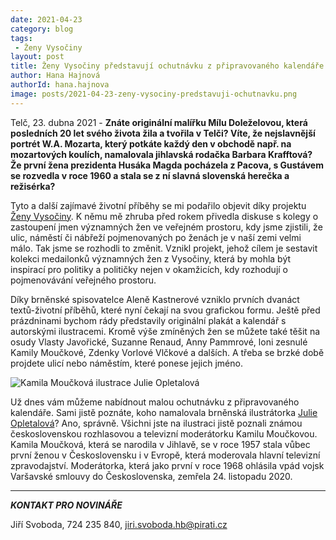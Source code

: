 ```yaml
---
date: 2021-04-23
category: blog
tags:
 - Ženy Vysočiny
layout: post
title: Ženy Vysočiny představují ochutnávku z připravovaného kalendáře
author: Hana Hajnová
authorId: hana.hajnova
image: posts/2021-04-23-zeny-vysociny-predstavuji-ochutnavku.png
---
```


Telč, 23. dubna 2021 - **Znáte originální malířku Mílu Doleželovou, která posledních 20 let svého života žila a tvořila v Telči? Víte, že nejslavnější portrét W.A. Mozarta, který potkáte každý den v obchodě např. na mozartových koulích, namalovala jihlavská rodačka Barbara Krafftová? Že první žena prezidenta Husáka Magda pocházela z Pacova, s Gustávem se rozvedla v roce 1960 a stala se z ní slavná slovenská herečka a režisérka?** 

Tyto a další zajímavé životní příběhy se mi podařilo objevit díky projektu [Ženy Vysočiny](https://dary.pirati.cz/projekty-kampane/zeny-vysociny/). K němu mě zhruba před rokem přivedla diskuse s kolegy o zastoupení jmen významných žen ve veřejném prostoru, kdy jsme zjistili, že ulic, náměstí či nábřeží pojmenovaných po ženách je v naší zemi velmi málo. Tak jsme se rozhodli to změnit. Vznikl projekt, jehož cílem je sestavit kolekci medailonků významných žen z Vysočiny, která by mohla být inspirací pro politiky a političky nejen v okamžicích, kdy rozhodují o pojmenovávání veřejného prostoru. 

Díky brněnské spisovatelce Aleně Kastnerové vzniklo prvních dvanáct textů-životní příběhů, které nyní čekají na svou grafickou formu. Ještě před prázdninami bychom rády představily originální plakát a kalendář s autorskými ilustracemi. Kromě výše zmíněných žen se můžete také těšit na osudy Vlasty Javořické, Suzanne Renaud, Anny Pammrové, loni zesnulé Kamily Moučkové, Zdenky Vorlové Vlčkové a dalších. A třeba se brzké době projdete ulicí nebo náměstím, které ponese jejich jméno. 

![Kamila Moučková ilustrace Julie Opletalová](https://a.pirati.cz/vysocina/img/posts/2021-04-23-kamila-mouckova-ilustrace.png)

Už dnes vám můžeme nabídnout malou ochutnávku z připravovaného kalendáře. Sami jistě poznáte, koho namalovala brněnská ilustrátorka [Julie Opletalová](https://www.itusa.cz/)? Ano, správně. Všichni jste na ilustraci jistě poznali známou československou rozhlasovou a televizní moderátorku Kamilu Moučkovou. Kamila Moučková, která se narodila v Jihlavě, se v roce 1957 stala vůbec první ženou v Československu i v Evropě, která moderovala hlavní televizní zpravodajství. Moderátorka, která jako první v roce 1968 ohlásila vpád vojsk Varšavské smlouvy do Československa, zemřela 24. listopadu 2020.


---

***KONTAKT PRO NOVINÁŘE*** 

Jiří Svoboda, 724 235 840, <jiri.svoboda.hb@pirati.cz>
